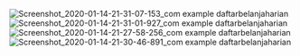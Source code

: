 ![Screenshot_2020-01-14-21-31-07-153_com example daftarbelanjaharian](https://user-images.githubusercontent.com/44077159/72353113-10453280-3716-11ea-80ef-11c31e8e63ed.png)
![Screenshot_2020-01-14-21-31-01-927_com example daftarbelanjaharian](https://user-images.githubusercontent.com/44077159/72353119-11765f80-3716-11ea-80da-31faf90b7da1.png)
![Screenshot_2020-01-14-21-27-58-256_com example daftarbelanjaharian](https://user-images.githubusercontent.com/44077159/72353117-10ddc900-3716-11ea-973a-ac41d4ed598a.png)
![Screenshot_2020-01-14-21-30-46-891_com example daftarbelanjaharian](https://user-images.githubusercontent.com/44077159/72353115-10ddc900-3716-11ea-9a19-6cf53be072a8.png)

